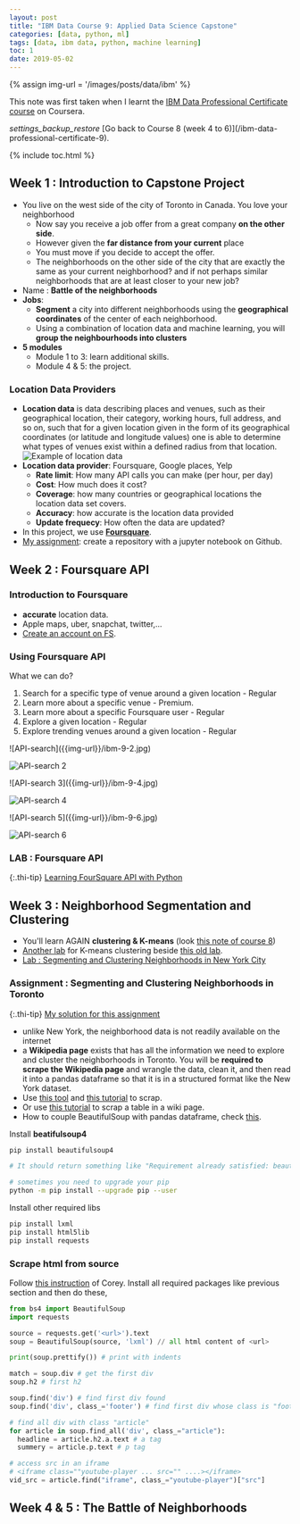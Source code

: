 ```yaml
---
layout: post
title: "IBM Data Course 9: Applied Data Science Capstone"
categories: [data, python, ml]
tags: [data, ibm data, python, machine learning]
toc: 1
date: 2019-05-02
---
```


{% assign img-url = '/images/posts/data/ibm' %}

This note was first taken when I learnt the [IBM Data Professional Certificate course](https://www.coursera.org/specializations/ibm-data-science-professional-certificate) on Coursera.

<div class="see-again">
<i class="material-icons">settings_backup_restore</i>
<span markdown="1">
[Go back to Course 8 (week 4 to 6)](/ibm-data-professional-certificate-9).
</span>
</div>

{% include toc.html %}

## Week 1 : Introduction to Capstone Project

- You live on the west side of the city of Toronto in Canada. You love your neighborhood
  - Now say you receive a job offer from a great company **on the other side**. 
  - However given the **far distance from your current** place 
  - You must move if you decide to accept the offer. 
  - The neighborhoods on the other side of the city that are exactly the same as your current neighborhood? and if not perhaps similar neighborhoods that are at least closer to your new job? 
- Name : **Battle of the neighborhoods**
- **Jobs**:
  - **Segment** a city into different neighborhoods using the **geographical coordinates** of the center of each neighborhood.
  - Using a combination of location data and machine learning, you will **group the neighbourhoods into clusters**
- **5 modules**
  - Module 1 to 3: learn additional skills.
  - Module 4 & 5: the project.

### Location Data Providers

- **Location data** is data describing places and venues, such as their geographical location, their category, working hours, full address, and so on, such that for a given location given in the form of its geographical coordinates (or latitude and longitude values) one is able to determine what types of venues exist within a defined radius from that location.
  ![Example of location data]({{img-url}}/ibm-9-1.jpg)
- **Location data provider**: Foursquare, Google places, Yelp
  - **Rate limit**: How many API calls you can make (per hour, per day)
  - **Cost**: How much does it cost?
  - **Coverage**: how many countries or geographical locations the location data set covers. 
  - **Accuracy**: how accurate is the location data provided
  - **Update frequecy**: How often the data are updated?
- In this project, we use **[Foursquare](https://foursquare.com/)**.
- [My assignment](https://github.com/dinhanhthi/Coursera_Capstone): create a repository with a jupyter notebook on Github.

## Week 2 : Foursquare API

### Introduction to Foursquare

- **accurate** location data.
- Apple maps, uber, snapchat, twitter,...
- [Create an account on FS](https://foursquare.com/developers/).

### Using Foursquare API

What we can do?

1. Search for a specific type of venue around a given location - Regular
2. Learn more about a specific venue - Premium.
3. Learn more about a specific Foursquare user - Regular
4. Explore a given location - Regular
5. Explore trending venues around a given location - Regular

<div class="columns-2" markdown="1">
![API-search]({{img-url}}/ibm-9-2.jpg)

![API-search 2]({{img-url}}/ibm-9-3.jpg)
</div>

<div class="columns-2" markdown="1">
![API-search 3]({{img-url}}/ibm-9-4.jpg)

![API-search 4]({{img-url}}/ibm-9-5.jpg)
</div>

<div class="columns-2" markdown="1">
![API-search 5]({{img-url}}/ibm-9-6.jpg)

![API-search 6]({{img-url}}/ibm-9-7.jpg)
</div>

### LAB : Foursquare API

{:.thi-tip}
[Learning FourSquare API with Python]({{site.url}}{{site.baseurl}}/files/ibm/DP0701EN-2-2-1-Foursquare-API-py-v1.0)

## Week 3 : Neighborhood Segmentation and Clustering

- You'll learn AGAIN **clustering & K-means** (look [this note of course 8]({{site.url}}{{site.baseurl}}/ibm-data-professional-certificate-9#week-4-clustering))
- [Another lab]({{site.url}}{{site.baseurl}}/files/ibm/DP0701EN-3-3-1-Clustering-k-means-py-v1.0) for K-means clustering beside [this old lab]({{site.url}}{{site.baseurl}}/files/ibm/ML0101EN-Clus-K-Means-Customer-Seg-py-v1).
- [Lab : Segmenting and Clustering Neighborhoods in New York City]({{site.url}}{{site.baseurl}}/files/ibm/DP0701EN-3-3-2-Neighborhoods-New-York-py-v1.0)

### Assignment : Segmenting and Clustering Neighborhoods in Toronto

{:.thi-tip}
[My solution for this assignment]({{site.url}}{{site.baseurl}}/files/ibm/Neighborhoods_in_Toronto)

- unlike New York, the neighborhood data is not readily available on the internet
- a **Wikipedia page** exists that has all the information we need to explore and cluster the neighborhoods in Toronto. You will be **required to scrape the Wikipedia page** and wrangle the data, clean it, and then read it into a pandas dataframe so that it is in a structured format like the New York dataset.
- Use [this tool](https://beautiful-soup-4.readthedocs.io/en/latest/) and [this tutorial](https://www.youtube.com/watch?v=ng2o98k983k) to scrap.
- Or use [this tutorial](https://qxf2.com/blog/web-scraping-using-python/) to scrap a table in a wiki page.
- How to couple BeautifulSoup with pandas dataframe, check [this](https://stackoverflow.com/questions/50633050/scrape-tables-into-dataframe-with-beautifulsoup).

Install **beatifulsoup4**

~~~ bash
pip install beautifulsoup4

# It should return something like "Requirement already satisfied: beautifulsoup4 in c:\programdata\anaconda3\lib\site-packages (4.6.0)"

# sometimes you need to upgrade your pip
python -m pip install --upgrade pip --user
~~~

Install other required libs

~~~ bash
pip install lxml
pip install html5lib
pip install requests
~~~

### Scrape html from source

Follow [this instruction](https://www.youtube.com/watch?v=ng2o98k983k) of Corey. Install all required packages like previous section and then do these,

~~~ python
from bs4 import BeautifulSoup
import requests

source = requests.get('<url>').text
soup = BeautifulSoup(source, 'lxml') // all html content of <url>

print(soup.prettify()) # print with indents

match = soup.div # get the first div
soup.h2 # first h2

soup.find('div') # find first div found
soup.find('div', class_='footer') # find first div whose class is "footer"

# find all div with class "article"
for article in soup.find_all('div', class_="article"):
  headline = article.h2.a.text # a tag
  summery = article.p.text # p tag

# access src in an iframe
# <iframe class=""youtube-player ... src="" ....></iframe>
vid_src = article.find("iframe", class_="youtube-player")["src"]
~~~

## Week 4 & 5 : The Battle of Neighborhoods



